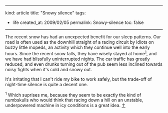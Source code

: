 -----
kind: article
title: "Snowy silence"
tags:
- life
created_at: 2009/02/05
permalink: Snowy-silence
toc: false
-----

<p>The recent snow has had an unexpected benefit for our sleep patterns. Our road is often used as the downhill straight of a racing circuit by idiots on buzzy little mopeds, an activity which they continue well into the early hours. Since the recent snow falls, they have wisely stayed at home<sup id="r1-50209"><a href="#f1-50209">1</a></sup>, and we have had blissfully uninterrupted nights. The car traffic has greatly reduced, and even drunks turning out of the pub seem less inclined towards noisy fights when it's cold and snowy out.</p>

<p>It's irritating that I can't ride my bike to work safely, but the trade-off of night-time silence is quite a decent one.</p>

<p><sup id="f1-50209">1</sup> Which suprises me, because they seem to be exactly the kind of numbskulls who would think that racing down a hill on an unstable, underpowered machine in icy conditions is a great idea. <a href="#r1-50209">&uarr;</a></p>


